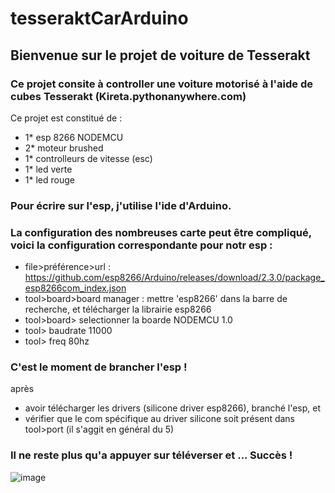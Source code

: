 # tesseraktCarArduino

## Bienvenue sur le projet de voiture de Tesserakt

### Ce projet consite à controller une voiture motorisé à l'aide de cubes Tesserakt (Kireta.pythonanywhere.com)

Ce projet est constitué de :
  
* 1* esp 8266 NODEMCU
* 2* moteur brushed
* 1* controlleurs de vitesse (esc)
* 1* led verte
* 1* led rouge
  
### Pour écrire sur l'esp, j'utilise l'ide d'Arduino.

### La configuration des nombreuses carte peut être compliqué, voici la configuration correspondante pour notr esp :

* file>préférence>url : https://github.com/esp8266/Arduino/releases/download/2.3.0/package_esp8266com_index.json
* tool>board>board manager : mettre 'esp8266' dans la barre de recherche, et télécharger la librairie esp8266
* tool>board> selectionner la boarde NODEMCU 1.0
* tool> baudrate 11000
* tool> freq 80hz

### C'est le moment de brancher l'esp ! 

après
* avoir télécharger les drivers (silicone driver esp8266), branché l'esp,
et
* vérifier que le com spécifique au driver silicone soit présent dans tool>port (il s'aggit en général du 5)

### Il ne reste plus qu'a appuyer sur téléverser et ... Succès !

![image](https://user-images.githubusercontent.com/22155045/94266397-61aaf000-ff3a-11ea-973e-4f32981e78de.png)
